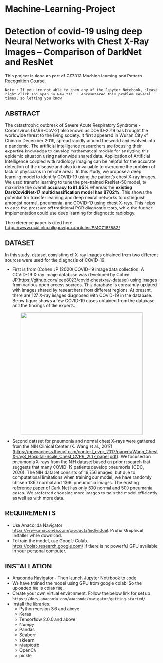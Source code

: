 # Machine-Learning-Project
# Detection of covid-19 using deep Neural Networks with Chest X-Ray Images – Comparison of DarkNet and ResNet

This project is done as part of CS7313 Machine learning and Pattern Recognition Course.


``` Note : If you are not able to open any of the Jupyter Notebook, please right click and open in New tab. I encountered this problem several times, so letting you know ```


## ABSTRACT

The catastrophic outbreak of Severe Acute Respiratory Syndrome - Coronavirus (SARS-CoV-2) also known as COVID-2019 has brought the worldwide threat to the living society. It first appeared in Wuhan City of China in December 2019, spread rapidly around the world and evolved into a pandemic. The artificial intelligence researchers are focusing their expertise knowledge to develop mathematical models for analyzing this epidemic situation using nationwide shared data. Application of Artificial Intelligence coupled with radiology imaging can be helpful for the accurate detection of the disease and also to invaluable to overcome the problem of lack of physicians in remote areas. In this study, we propose a deep learning model to identify COVID-19 using the patient’s chest X-ray images. We used transfer learning to tune the pre-trained ResNet-50 model, to maximize the overall **accuracy to 91.95%** whereas the **existing DarkCovidNet-17 multiclassification model has 87.02%**. This shows the potential for transfer learning and deep neural networks to distinguish amongst normal, pneumonia, and COVID-19 using chest X-rays. This helps to ease the pressure off traditional PCR diagnostic tests, while the further implementation could use deep learning for diagnostic radiology.

The reference paper is cited here https://www.ncbi.nlm.nih.gov/pmc/articles/PMC7187882/

## DATASET

In this study, dataset consisting of  X-ray images obtained from two different sources were used for the diagnosis of COVID-19. 

- First is from (Cohen JP (2020) COVID-19 image data collection. A COVID-19 X-ray image database was developed by Cohen JP(https://github.com/ieee8023/covid-chestxray-dataset) using images from various open access sources. This database is constantly updated with images shared by researchers from different regions. At present, there are 127 X-ray images diagnosed with COVID-19 in the database. Below figure shows a few COVID-19 cases obtained from the database and the findings of the experts.

<div align="center">
    <img src="Picture3.png" width="400px"</img> 
</div>

- Second dataset for pneumonia and normal chest X-rays were gathered from the NIH Clinical Center (X. Wang et al., 2017)(https://openaccess.thecvf.com/content_cvpr_2017/papers/Wang_ChestX-ray8_Hospital-Scale_Chest_CVPR_2017_paper.pdf). We focused on pneumonia X-rays from the NIH dataset based on prior research that suggests that many COVID-19 patients develop pneumonia (CDC, 2020). The NIH dataset consists of 16,756 images, but due to computational limitations when training our model, we have randomly chosen 1360 normal and 1360 pneumonia images. The existing reference paper of Dark Net has only 500 normal and 500 pneumonia cases. We preferred choosing more images to train the model efficiently as well as with more data.

## REQUIREMENTS

- Use Anaconda Navigator https://www.anaconda.com/products/individual. Prefer Graphical Installer while download.
- To train the model, use Google Colab. https://colab.research.google.com/ if there is no powerful GPU available in your personal computer.

## INSTALLATION

* Anaconda Navigator - Then launch Jupyter Notebook to code
* We have trained the model using GPU from google colab. So the uploaded file is colab file.
* Create your own virtual environment. Follow the below link for set up
``` https://docs.anaconda.com/anaconda/navigator/getting-started/ ```
* Install the libraries.
    - Python version 3.6 and above
    - Keras
    - Tensorflow 2.0.0 and above
    - Numpy
    - Pandas
    - Seaborn
    - sklearn
    - Matplotlib
    - OpenCV
    - pickle
    

 



